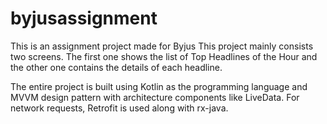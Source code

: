 # byjusassignment
This is an assignment project made for Byjus
This project mainly consists two screens. 
The first one shows the list of Top Headlines of the Hour and the other one contains the details of each headline.

The entire project is built using Kotlin as the programming language and MVVM design pattern with architecture components like LiveData.
For network requests, Retrofit is used along with rx-java.
